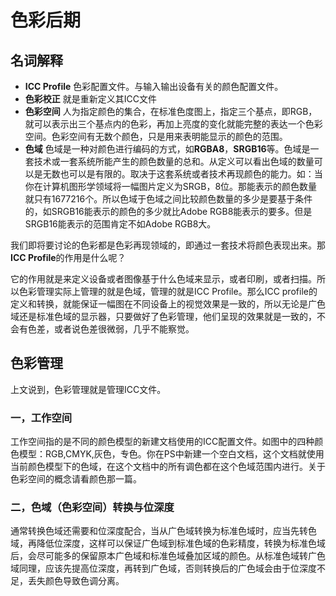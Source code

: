 # 色彩后期

## 名词解释

- **ICC Profile** 色彩配置文件。与输入输出设备有关的颜色配置文件。
- **色彩校正** 就是重新定义其ICC文件
- **色彩空间**  人为指定颜色的集合，在标准色度图上，指定三个基点，即RGB，就可以表示出三个基点内的色彩，再加上亮度的变化就能完整的表达一个色彩空间。色彩空间有无数个颜色，只是用来表明能显示的颜色的范围。
- **色域** 色域是一种对颜色进行编码的方式，如**RGBA8**，**SRGB16**等。色域是一套技术或一套系统所能产生的颜色数量的总和。从定义可以看出色域的数量可以是无数也可以是有限的。取决于这套系统或者技术再现颜色的能力。如：当你在计算机图形学领域将一幅图片定义为SRGB，8位。那能表示的颜色数量就只有1677216个。所以色域于色域之间比较颜色数量的多少是要基于条件的，如SRGB16能表示的颜色的多少就比Adobe RGB8能表示的要多。但是SRGB16能表示的范围肯定不如Adobe RGB8大。

我们即将要讨论的色彩都是色彩再现领域的，即通过一套技术将颜色表现出来。那**ICC Profile**的作用是什么呢？

它的作用就是来定义设备或者图像基于什么色域来显示，或者印刷，或者扫描。所以色彩管理实际上管理的就是色域，管理的就是ICC Profile。那么ICC profile的定义和转换，就能保证一幅图在不同设备上的视觉效果是一致的，所以无论是广色域还是标准色域的显示器，只要做好了色彩管理，他们呈现的效果就是一致的，不会有色差，或者说色差很微弱，几乎不能察觉。

## 色彩管理

上文说到，色彩管理就是管理ICC文件。

### 一，工作空间

工作空间指的是不同的颜色模型的新建文档使用的ICC配置文件。如图中的四种颜色模型：RGB,CMYK,灰色，专色。你在PS中新建一个空白文档，这个文档就使用当前颜色模型下的色域，在这个文档中的所有调色都在这个色域范围内进行。关于色彩空间的概念请看颜色那一篇。

### 二，色域（色彩空间）转换与位深度

通常转换色域还需要和位深度配合，当从广色域转换为标准色域时，应当先转色域，再降低位深度，这样可以保证广色域到标准色域的色彩精度，转换为标准色域后，会尽可能多的保留原本广色域和标准色域叠加区域的颜色。从标准色域转广色域同理，应该先提高位深度，再转到广色域，否则转换后的广色域会由于位深度不足，丢失颜色导致色调分离。

